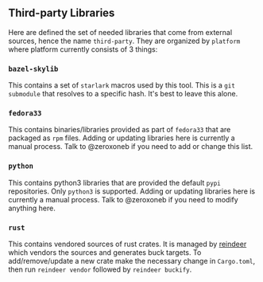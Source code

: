 ## Third-party Libraries

Here are defined the set of needed libraries that come from external sources, hence the name
`third-party`.  They are organized by `platform` where platform currently consists of 3 things:

### `bazel-skylib`
This contains a set of `starlark` macros used by this tool.  This is a `git submodule` that resolves
to a specific hash.  It's best to leave this alone.

### `fedora33`

This contains binaries/libraries provided as part of `fedora33` that are packaged as `rpm` files.
Adding or updating libraries here is currently a manual process.  Talk to @zeroxoneb if you need to
add or change this list.

### `python`

This contains python3 libraries that are provided the default `pypi` repositories.  Only `python3`
is supported.  Adding or updating libraries here is currently a manual process.  Talk to @zeroxoneb
if you need to modify anything here.

### `rust`

This contains vendored sources of rust crates. It is managed by
[reindeer](https://github.com/facebookincubator/reindeer/) which vendors the
sources and generates buck targets. To add/remove/update a new crate make the
necessary change in `Cargo.toml`, then run `reindeer vendor` followed by
`reindeer buckify`.
